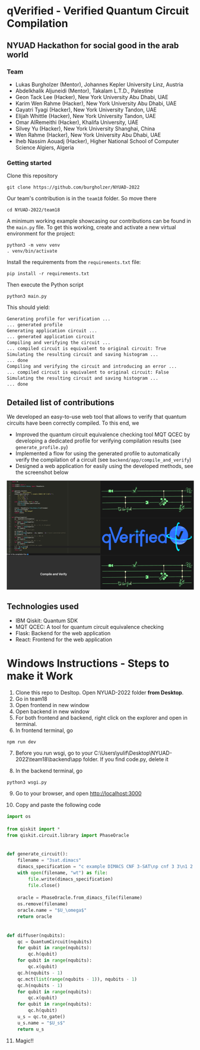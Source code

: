 # qVerified - Verified Quantum Circuit Compilation
## NYUAD Hackathon for social good in the arab world

### Team

 - Lukas Burgholzer (Mentor), Johannes Kepler University Linz, Austria
 - Abdelkhalik Aljuneidi (Mentor), Takalam L.T.D., Palestine
 - Geon Tack Lee (Hacker), New York University Abu Dhabi, UAE
 - Karim Wen Rahme (Hacker), New York University Abu Dhabi, UAE
 - Gayatri Tyagi (Hacker), New York University Tandon, UAE
 - Elijah Whittle (Hacker), New York University Tandon, UAE
 - Omar AlRemeithi (Hacker), Khalifa University, UAE
 - Silvey Yu (Hacker), New York University Shanghai, China
 - Wen Rahme (Hacker), New York University Abu Dhabi, UAE
 - Iheb Nassim Aouadj (Hacker), Higher National School of Computer Science Algiers, Algeria

### Getting started

Clone this repository
```console 
git clone https://github.com/burgholzer/NYUAD-2022
```
Our team's contribution is in the `team18` folder. So move there
```console
cd NYUAD-2022/team18
```
A minimum working example showcasing our contributions can be found in the `main.py` file.
To get this working, create and activate a new virtual environment for the project:
```console
python3 -m venv venv
. venv/bin/activate
```
Install the requirements from the `requirements.txt` file:
```console 
pip install -r requirements.txt
```
Then execute the Python script
```console 
python3 main.py
```
This should yield:
```console
Generating profile for verification ...
... generated profile
Generating application circuit ...
... generated application circuit
Compiling and verifying the circuit ...
... compiled circuit is equivalent to original circuit: True
Simulating the resulting circuit and saving histogram ...
... done
Compiling and verifying the circuit and introducing an error ...
... compiled circuit is equivalent to original circuit: False
Simulating the resulting circuit and saving histogram ...
... done
```

## Detailed list of contributions
We developed an easy-to-use web tool that allows to verify that quantum circuits have been correctly compiled.
To this end, we
 - Improved the quantum circuit equivalence checking tool MQT QCEC by developing a dedicated profile for verifying compilation results (see `generate_profile.py`)
 - Implemented a flow for using the generated profile to automatically verify the compilation of a circuit (see `backend/app/compile_and_verify`)
 - Designed a web application for easily using the developed methods, see the screenshot below

![demo](images/demo.png)

## Technologies used
 - IBM Qiskit: Quantum SDK
 - MQT QCEC: A tool for quantum circuit equivalence checking
 - Flask: Backend for the web application
 - React: Frontend for the web application

# Windows Instructions - Steps to make it Work

1. Clone this repo to Desltop. Open NYUAD-2022 folder **from Desktop**.
2. Go in team18
3. Open frontend in new window
4. Open backend in new window
5. For both frontend and backend, right click on the explorer and open in terminal.
6. In frontend terminal, go

```
npm run dev
```

7. Before you run wsgi, go to your C:\Users\yulif\Desktop\NYUAD-2022\team18\backend\app folder. If you find code.py, delete it

8. In the backend terminal, go

```
python3 wsgi.py
```

9. Go to your browser, and open [http://localhost:3000](http://localhost:3000)

10. Copy and paste the following code

```python
import os

from qiskit import *
from qiskit.circuit.library import PhaseOracle


def generate_circuit():
    filename = "3sat.dimacs"
    dimacs_specification = "c example DIMACS CNF 3-SAT\np cnf 3 3\n1 2 -3 0\n-1 2 -3 0\n-1 -2 -3 0\n"
    with open(filename, "wt") as file:
        file.write(dimacs_specification)
        file.close()

    oracle = PhaseOracle.from_dimacs_file(filename)
    os.remove(filename)
    oracle.name = "$U_\omega$"
    return oracle


def diffuser(nqubits):
    qc = QuantumCircuit(nqubits)
    for qubit in range(nqubits):
        qc.h(qubit)
    for qubit in range(nqubits):
        qc.x(qubit)
    qc.h(nqubits - 1)
    qc.mct(list(range(nqubits - 1)), nqubits - 1)
    qc.h(nqubits - 1)
    for qubit in range(nqubits):
        qc.x(qubit)
    for qubit in range(nqubits):
        qc.h(qubit)
    u_s = qc.to_gate()
    u_s.name = "$U_s$"
    return u_s
```

11. Magic!!
